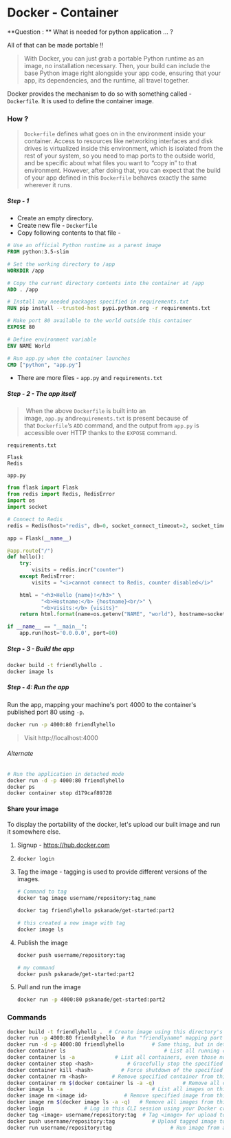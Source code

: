 # Docker - Container

**Question : ** What is needed for python application ... ?

All of that can be made portable !!

> With Docker, you can just grab a portable Python runtime as an image, no installation necessary. Then, your build can include the base Python image right alongside your app code, ensuring that your app, its dependencies, and the runtime, all travel together. 

Docker provides the mechanism to do so with something called - `Dockerfile`. It is used to define the container image.

### How ?

> `Dockerfile` defines what goes on in the environment inside your container. Access to resources like networking interfaces and disk drives is virtualized inside this environment, which is isolated from the rest of your system, so you need to map ports to the outside world, and be specific about what files you want to “copy in” to that environment. However, after doing that, you can expect that the build of your app defined in this `Dockerfile` behaves exactly the same wherever it runs. 

##### Step - 1

* Create an empty directory.
* Create new file - `Dockerfile`
* Copy following contents to that file -

```dockerfile
# Use an official Python runtime as a parent image
FROM python:3.5-slim

# Set the working directory to /app
WORKDIR /app

# Copy the current directory contents into the container at /app
ADD . /app

# Install any needed packages specified in requirements.txt
RUN pip install --trusted-host pypi.python.org -r requirements.txt

# Make port 80 available to the world outside this container
EXPOSE 80

# Define environment variable
ENV NAME World

# Run app.py when the container launches
CMD ["python", "app.py"]
```

* There are more files  - `app.py` and `requirements.txt`

##### Step - 2   - The app itself

>  When the above `Dockerfile` is built into an image, `app.py` and`requirements.txt` is present because of that `Dockerfile`’s `ADD` command, and the output from `app.py` is accessible over HTTP thanks to the `EXPOSE` command. 

`requirements.txt`

```text
Flask
Redis
```

`app.py`

```python
from flask import Flask
from redis import Redis, RedisError
import os
import socket

# Connect to Redis
redis = Redis(host="redis", db=0, socket_connect_timeout=2, socket_timeout=2)

app = Flask(__name__)

@app.route("/")
def hello():
    try:
        visits = redis.incr("counter")
    except RedisError:
        visits = "<i>cannot connect to Redis, counter disabled</i>"

    html = "<h3>Hello {name}!</h3>" \
           "<b>Hostname:</b> {hostname}<br/>" \
           "<b>Visits:</b> {visits}"
    return html.format(name=os.getenv("NAME", "world"), hostname=socket.gethostname(), visits=visits)

if __name__ == "__main__":
    app.run(host='0.0.0.0', port=80)
```

##### Step - 3 - Build the app

```bash
docker build -t friendlyhello .
docker image ls
```

##### Step - 4: Run the app

Run the app, mapping your machine's port 4000 to the container's published port 80 using `-p`.

```bash
docker run -p 4000:80 friendlyhello
```

> Visit http://localhost:4000

###### Alternate

```bash
# Run the application in detached mode
docker run -d -p 4000:80 friendlyhello
docker ps
docker container stop d179caf89728
```



#### Share your image

To display the portability of the docker, let's upload our built image and run it somewhere else.

1. Signup - https://hub.docker.com

2. ```bash
   docker login
   ```

3. Tag the image - tagging is used to provide different versions of the images.

   ```bash
   # Command to tag
   docker tag image username/repository:tag_name
   
   docker tag friendlyhello pskanade/get-started:part2
   
   # this created a new image with tag
   docker image ls
   ```

4. Publish the image

   ```bash
   docker push username/repository:tag
   
   # my command
   docker push pskanade/get-started:part2
   ```

5. Pull and run the image

   ```bash
   docker run -p 4000:80 pskanade/get-started:part2
   ```



### Commands

```bash
docker build -t friendlyhello .  # Create image using this directory's Dockerfile
docker run -p 4000:80 friendlyhello  # Run "friendlyname" mapping port 4000 to 80
docker run -d -p 4000:80 friendlyhello         # Same thing, but in detached mode
docker container ls                                # List all running containers
docker container ls -a             # List all containers, even those not running
docker container stop <hash>           # Gracefully stop the specified container
docker container kill <hash>         # Force shutdown of the specified container
docker container rm <hash>        # Remove specified container from this machine
docker container rm $(docker container ls -a -q)         # Remove all containers
docker image ls -a                             # List all images on this machine
docker image rm <image id>            # Remove specified image from this machine
docker image rm $(docker image ls -a -q)   # Remove all images from this machine
docker login             # Log in this CLI session using your Docker credentials
docker tag <image> username/repository:tag  # Tag <image> for upload to registry
docker push username/repository:tag            # Upload tagged image to registry
docker run username/repository:tag                   # Run image from a registry
```

